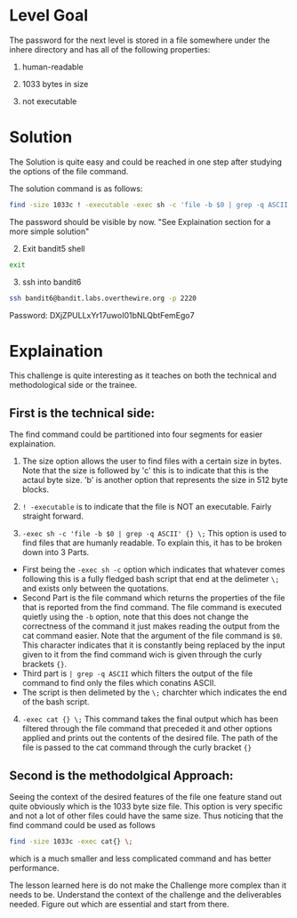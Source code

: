 # Level Goal

The password for the next level is stored in a file somewhere under the inhere directory and has all of the following properties:

1. human-readable

2. 1033 bytes in size

3. not executable
 
# Solution

The Solution is quite easy and could be reached in one step after studying the options of the file command.

The solution command is as follows:

```Bash
find -size 1033c ! -executable -exec sh -c 'file -b $0 | grep -q ASCII' {} \; -exec cat {} \;
```
The password should be visible by now.
"See Explaination section for a more simple solution"

2. Exit bandit5 shell
```Bash
exit
```

3. ssh into bandit6
```Bash
ssh bandit6@bandit.labs.overthewire.org -p 2220
```

Password: DXjZPULLxYr17uwoI01bNLQbtFemEgo7

# Explaination

This challenge is quite interesting as it teaches on both the technical and methodological side or the trainee.


## First is the technical side:

The find command could be partitioned into four segments for easier explaination.
1. The size option allows the user to find files with a certain size in bytes. Note that the size is followed by 'c' this is to indicate that this is the actaul byte size. 'b' is another option that represents the size in 512 byte blocks.

2. ```! -executable``` is to indicate that the file is NOT an executable. Fairly straight forward.

3. ```-exec sh -c 'file -b $0 | grep -q ASCII' {} \;``` This option is used to find files that are humanly readable. To explain this, it has to be broken down into 3 Parts.  
  - First being the ```-exec sh -c``` option which indicates that whatever comes following this is a fully fledged bash script that end at the delimeter ```\;``` and exists only between the quotations. 
  - Second Part is the file command which returns the properties of the file that is reported from the find command. The file command is executed quietly using the ```-b``` option, note that this does not change the correctness of the command it just makes reading the output from the cat command easier. 
  Note that the argument of the file command is ```$0```. This character indicates that it is constantly being replaced by the input given to it from the find command wich is given through the curly brackets ```{}```.
  - Third part is ```| grep -q ASCII``` which filters the output of the file command to find only the files which conatins ASCII.
  - The script is then delimeted by the ```\;``` charchter which indicates the end of the bash script.
 4. ```-exec cat {} \;``` This command takes the final output which has been filtered through the file command that preceded it and other options applied and prints out the contents of the desired file. The path of the file is passed to the cat command through the curly bracket ```{}``` 
 

 
 
## Second is the methodolgical Approach:
 
 Seeing the context of the desired features of the file one feature stand out quite obviously which is the 1033 byte size file. This option is very specific and not a lot of other files could have the same size. Thus noticing that the find command could be used as follows 
 ```Bash
 find -size 1033c -exec cat{} \;
 ```
 which is a much smaller and less complicated command and has better performance. 
 
 The lesson learned here is do not make the Challenge more complex than it needs to be. Understand the context of the challenge and the deliverables needed. Figure out which are essential and start from there.
